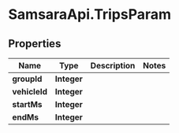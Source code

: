 # SamsaraApi.TripsParam

## Properties
Name | Type | Description | Notes
------------ | ------------- | ------------- | -------------
**groupId** | **Integer** |  | 
**vehicleId** | **Integer** |  | 
**startMs** | **Integer** |  | 
**endMs** | **Integer** |  | 


